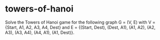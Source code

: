 # towers-of-hanoi
Solve the Towers of Hanoi game for the following graph G = (V, E) with V = {Start, A1, A2, A3, A4, Dest} and 
E = {(Start, Dest), (Dest, A1), (A1, A2), (A2, A3), (A3, A4), (A4, A1), (A1, Dest)}.

